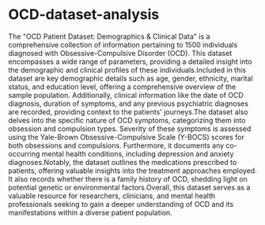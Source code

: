 # OCD-dataset-analysis

The "OCD Patient Dataset: Demographics & Clinical Data" is a comprehensive collection of information pertaining to 1500 individuals diagnosed with Obsessive-Compulsive Disorder (OCD). This dataset encompasses a wide range of parameters, providing a detailed insight into the demographic and clinical profiles of these individuals.Included in this dataset are key demographic details such as age, gender, ethnicity, marital status, and education level, offering a comprehensive overview of the sample population. Additionally, clinical information like the date of OCD diagnosis, duration of symptoms, and any previous psychiatric diagnoses are recorded, providing context to the patients' journeys.The dataset also delves into the specific nature of OCD symptoms, categorizing them into obsession and compulsion types. Severity of these symptoms is assessed using the Yale-Brown Obsessive-Compulsive Scale (Y-BOCS) scores for both obsessions and compulsions. Furthermore, it documents any co-occurring mental health conditions, including depression and anxiety diagnoses.Notably, the dataset outlines the medications prescribed to patients, offering valuable insights into the treatment approaches employed. It also records whether there is a family history of OCD, shedding light on potential genetic or environmental factors.Overall, this dataset serves as a valuable resource for researchers, clinicians, and mental health professionals seeking to gain a deeper understanding of OCD and its manifestations within a diverse patient population.
